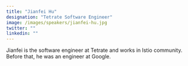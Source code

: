 ```yaml
---
title: "Jianfei Hu"
designation: "Tetrate Software Engineer"
image: /images/speakers/jianfei-hu.jpg
twitter: ""
linkedin: ""
---
```


Jianfei is the software engineer at Tetrate and works in Istio community. Before that, he was an engineer at Google.
